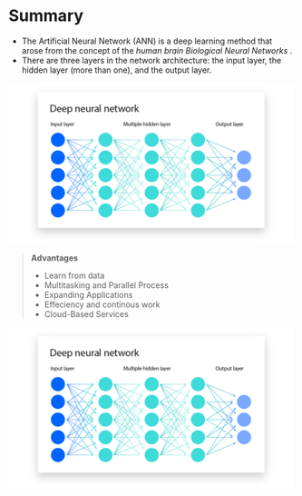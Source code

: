 # Summary

* The Artificial Neural Network (ANN) is a deep learning method that arose from the concept of the *human brain Biological Neural Networks* .
*  There are three layers in the network architecture: the input layer, the hidden layer (more than one), and the output layer.

![Contoh Gambar](https://github.com/dystaSatria/Deep-Learning/blob/main/Yapay%20S%C4%B1n%C4%B1r%20A%C4%9Flar%C4%B1/ICLH_Diagram_Batch_01_03-DeepNeuralNetwork.png)
  

> **Advantages**
> * Learn from data
> * Multitasking and Parallel Process
> * Expanding Applications
> * Effeciency and continous work
> * Cloud-Based Services

![Contoh Gambar](https://github.com/dystaSatria/Deep-Learning/blob/main/Yapay%20S%C4%B1n%C4%B1r%20A%C4%9Flar%C4%B1/ICLH_Diagram_Batch_01_03-DeepNeuralNetwork.png)




